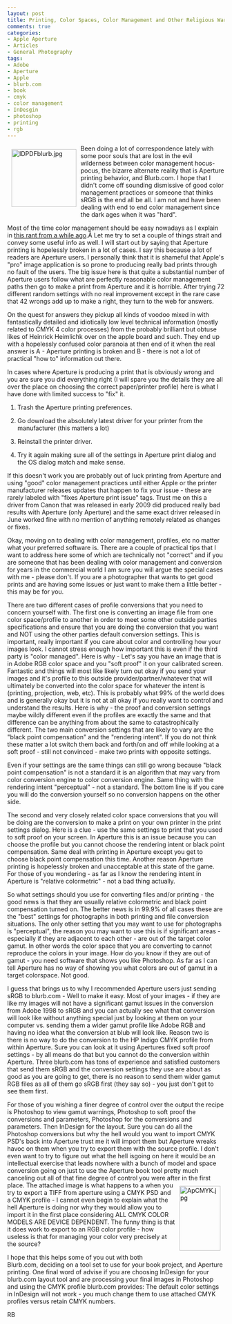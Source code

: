 ```yaml
---
layout: post
title: Printing, Color Spaces, Color Management and Other Religious Wars
comments: true
categories:
- Apple Aperture
- Articles
- General Photography
tags:
- Adobe
- Aperture
- Apple
- blurb.com
- book
- cmyk
- color management
- InDesgin
- photoshop
- printing
- rgb
---
```

<a rel="lightbox" href="/wp-content/uploads/2009/10/IDPDFblurb.jpg"><img title="IDPDFblurb.jpg" src="/wp-content/uploads/2009/10/.thumbs/.IDPDFblurb.jpg" border="0" alt="IDPDFblurb.jpg" hspace="10" vspace="10" width="150" height="134" align="left" /></a>Been doing a lot of correspondence lately with some poor souls that are lost in the evil wilderness between color management hocus-pocus, the bizarre alternate reality that is Aperture printing behavior, and Blurb.com. I hope that I didn't come off sounding dismissive of good color management practices or someone that thinks sRGB is the end all be all. I am not and have been dealing with end to end color management since the dark ages when it was "hard".

Most of the time color management should be easy nowadays as I explain in <a href="http://photo.rwboyer.com/2008/04/16/color-management-and-other-stupid-internet-tricks/">this rant from a while ago</a>.Â Let me try to set a couple of things strait and convey some useful info as well. I will start out by saying that Aperture printing is hopelessly broken in a lot of cases. I say this because a lot of readers are Aperture users. I personally think that it is shameful that Apple's "pro" image application is so prone to producing really bad prints through no fault of the users. The big issue here is that quite a substantial number of Aperture users follow what are perfectly reasonable color management paths then go to make a print from Aperture and it is horrible. After trying 72 different random settings with no real improvement except in the rare case that 42 wrongs add up to make a right, they turn to the web for answers.

On the quest for answers they pickup all kinds of voodoo mixed in with fantastically detailed and idiotically low level technical information (mostly related to CMYK 4 color processes) from the probably brilliant but obtuse likes of Heinrick Heimlichk over on the apple board and such. They end up with a hopelessly confused color paranoia at then end of it when the real answer is A - Aperture printing is broken and B - there is not a lot of practical "how to" information out there.

In cases where Aperture is producing a print that is obviously wrong and you are sure you did everything right (I will spare you the details they are all over the place on choosing the correct paper/printer profile) here is what I have done with limited success to "fix" it.

1) Trash the Aperture printing preferences.

2) Go download the absolutely latest driver for your printer from the manufacturer (this matters a lot)

3) Reinstall the printer driver.

4) Try it again making sure all of the settings in Aperture print dialog and the OS dialog match and make sense.

If this doesn't work you are probably out of luck printing from Aperture and using "good" color management practices until either Apple or the printer manufacturer releases updates that happen to fix your issue - these are rarely labeled with "fixes Aperture print issue" tags. Trust me on this a driver from Canon that was released in early 2009 did produced really bad results with Aperture (only Aperture) and the same exact driver released in June worked fine with no mention of anything remotely related as changes or fixes.

Okay, moving on to dealing with color management, profiles, etc no matter what your preferred software is. There are a couple of practical tips that I want to address here some of which are technically not "correct" and if you are someone that has been dealing with color management and conversion for years in the commercial world I am sure you will argue the special cases with me - please don't. If you are a photographer that wants to get good prints and are having some issues or just want to make them a little better - this may be for you.

There are two different cases of profile conversions that you need to concern yourself with. The first one is converting an image file from one color space/profile to another in order to meet some other outside parties specifications and ensure that you are doing the conversion that you want and NOT using the other parties default conversion settings. This is important, really important if you care about color and controlling how your images look. I cannot stress enough how important this is even if the third party is "color managed". Here is why - Let's say you have an image that is in Adobe RGB color space and you "soft proof" it on your calibrated screen. Fantastic and things will most like likely turn out okay if you send your images and it's profile to this outside provider/partner/whatever that will ultimately be converted into the color space for whatever the intent is (printing, projection, web, etc). This is probably what 99% of the world does and is generally okay but it is not at all okay if you really want to control and understand the results. Here is why - the proof and conversion settings maybe wildly different even if the profiles are exactly the same and that difference can be anything from about the same to catastrophically different. The two main conversion settings that are likely to vary are the "black point compensation" and the "rendering intent". If you do not think these matter a lot switch them back and forth/on and off while looking at a soft proof - still not convinced - make two prints with opposite settings.

Even if your settings are the same things can still go wrong because "black point compensation" is not a standard it is an algorithm that may vary from color conversion engine to color conversion engine. Same thing with the rendering intent "perceptual" - not a standard. The bottom line is if you care you will do the conversion yourself so no conversion happens on the other side.

The second and very closely related color space conversions that you will be doing are the conversion to make a print on your own printer in the print settings dialog. Here is a clue - use the same settings to print that you used to soft proof on your screen. In Aperture this is an issue because you can choose the profile but you cannot choose the rendering intent or black point compensation. Same deal with printing in Aperture except you get to choose black point compensation this time. Another reason Aperture printing is hopelessly broken and unacceptable at this state of the game. For those of you wondering - as far as I know the rendering intent in Aperture is "relative colormetric" - not a bad thing actually.

So what settings should you use for converting files and/or printing - the good news is that they are usually relative colormetric and black point compensation turned on. The better news is in 99.9% of all cases these are the "best" settings for photographs in both printing and file conversion situations. The only other setting that you may want to use for photographs is "perceptual", the reason you may want to use this is if significant areas - especially if they are adjacent to each other - are out of the target color gamut. In other words the color space that you are converting to cannot reproduce the colors in your image. How do you know if they are out of gamut - you need software that shows you like Photoshop. As far as I can tell Aperture has no way of showing you what colors are out of gamut in a target colorspace. Not good.

I guess that brings us to why I recommended Aperture users just sending sRGB to blurb.com - Well to make it easy. Most of your images - if they are like my images will not have a significant gamut issues in the conversion from Adobe 1998 to sRGB and you can actually see what that conversion will look like without anything special just by looking at them on your computer vs. sending them a wider gamut profile like Adobe RGB and having no idea what the conversion at blub will look like. Reason two is there is no way to do the conversion to the HP Indigo CMYK profile from within Aperture. Sure you can look at it using Apertures fixed soft proof settings - by all means do that but you cannot do the conversion within Aperture. Three blurb.com has tons of experience and satisfied customers that send them sRGB and the conversion settings they use are about as good as you are going to get, there is no reason to send them wider gamut RGB files as all of them go sRGB first (they say so) - you just don't get to see them first.

For those of you wishing a finer degree of control over the output the recipe is Photoshop to view gamut warnings, Photoshop to soft proof the conversions and parameters, Photoshop for the conversions and parameters. Then InDesign for the layout. Sure you can do all the Photoshop conversions but why the hell would you want to import CMYK PSD's back into Aperture trust me it will import them but Aperture wreaks havoc on them when you try to export them with the source profile. I don't even want to try to figure out what the hell isgoing on here it would be an intellectual exercise that leads nowhere with a bunch of model and space conversion going on just to use the Aperture book tool pretty much canceling out all of that fine degree of control you were after in the first place. <a rel="lightbox" href="/wp-content/uploads/2009/10/ApCMYK.jpg"><img title="ApCMYK.jpg" src="/wp-content/uploads/2009/10/.thumbs/.ApCMYK.jpg" border="0" alt="ApCMYK.jpg" hspace="10" vspace="10" width="95" height="150" align="right" /></a>The attached image is what happens to a when you try to export a TIFF from aperture using a CMYK PSD and a CMYK profile - I cannot even begin to explain what the hell Aperture is doing nor why they would allow you to import it in the first place considering ALL CMYK COLOR MODELS ARE DEVICE DEPENDENT. The funny thing is that it does work to export to an RGB color profile - how useless is that for managing your color very precisely at the source?

I hope that this helps some of you out with both Blurb.com, deciding on a tool set to use for your book project, and Aperture printing. One final word of advise if you are choosing InDesign for your blurb.com layout tool and are processing your final images in Photoshop and using the CMYK profile blurb.com provides: The default color settings in InDesign will not work - you much change them to use attached CMYK profiles versus retain CMYK numbers.

RB